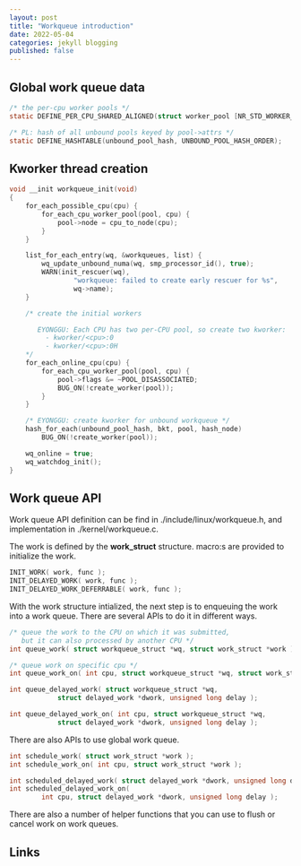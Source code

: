 ```yaml
---
layout: post
title: "Workqueue introduction"
date: 2022-05-04
categories: jekyll blogging
published: false
---
```


## Global work queue data

```c
/* the per-cpu worker pools */
static DEFINE_PER_CPU_SHARED_ALIGNED(struct worker_pool [NR_STD_WORKER_POOLS], cpu_worker_pools);

/* PL: hash of all unbound pools keyed by pool->attrs */
static DEFINE_HASHTABLE(unbound_pool_hash, UNBOUND_POOL_HASH_ORDER);

```

## Kworker thread creation

```c
void __init workqueue_init(void)
{
    for_each_possible_cpu(cpu) {
        for_each_cpu_worker_pool(pool, cpu) {
            pool->node = cpu_to_node(cpu);
        }
    }

    list_for_each_entry(wq, &workqueues, list) {
        wq_update_unbound_numa(wq, smp_processor_id(), true);
        WARN(init_rescuer(wq),
                "workqueue: failed to create early rescuer for %s",
                wq->name);
    }

    /* create the initial workers

       EYONGGU: Each CPU has two per-CPU pool, so create two kworker:
         - kworker/<cpu>:0
         - kworker/<cpu>:0H
    */
    for_each_online_cpu(cpu) {
        for_each_cpu_worker_pool(pool, cpu) {
            pool->flags &= ~POOL_DISASSOCIATED;
            BUG_ON(!create_worker(pool));
        }
    }

    /* EYONGGU: create kworker for unbound workqueue */
    hash_for_each(unbound_pool_hash, bkt, pool, hash_node)
        BUG_ON(!create_worker(pool));

    wq_online = true;
    wq_watchdog_init();
}
```

## Work queue API

Work queue API definition can be find in ./include/linux/workqueue.h, and implementation in ./kernel/workqueue.c.

The work is defined by the **work_struct** structure. macro:s are provided to initialize the work.

```c
INIT_WORK( work, func );
INIT_DELAYED_WORK( work, func );
INIT_DELAYED_WORK_DEFERRABLE( work, func );
```

With the work structure intialized, the next step is to enqueuing the work into a work queue. There are several APIs to do it in different ways.

```c
/* queue the work to the CPU on which it was submitted,
   but it can also processed by another CPU */
int queue_work( struct workqueue_struct *wq, struct work_struct *work );

/* queue work on specific cpu */
int queue_work_on( int cpu, struct workqueue_struct *wq, struct work_struct *work );

int queue_delayed_work( struct workqueue_struct *wq,
            struct delayed_work *dwork, unsigned long delay );

int queue_delayed_work_on( int cpu, struct workqueue_struct *wq,
            struct delayed_work *dwork, unsigned long delay );
```

There are also APIs to use global work queue.
```c
int schedule_work( struct work_struct *work );
int schedule_work_on( int cpu, struct work_struct *work );

int scheduled_delayed_work( struct delayed_work *dwork, unsigned long delay );
int scheduled_delayed_work_on(
        int cpu, struct delayed_work *dwork, unsigned long delay );

```

There are also a number of helper functions that you can use to flush or cancel work on work queues.

## Links


